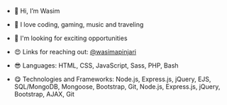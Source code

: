 - 👋 Hi, I’m Wasim
- 👀 I love coding, gaming, music and traveling
- 💞️ I'm looking for exciting opportunities
- 😍 Links for reaching out: [@wasimapinjari](https://wasimapinjari.bio.link)

- 😎 Languages: HTML, CSS, JavaScript, Sass, PHP, Bash
- 😋 Technologies and Frameworks: Node.js, Express.js, jQuery, EJS, SQL/MongoDB, Mongoose, Bootstrap, Git, Node.js, Express.js, jQuery, Bootstrap, AJAX, Git

<!---
wasimapinjari/wasimapinjari is a ✨ special ✨ repository because its `README.md` (this file) appears on your GitHub profile.
You can click the Preview link to take a look at your changes.
--->
